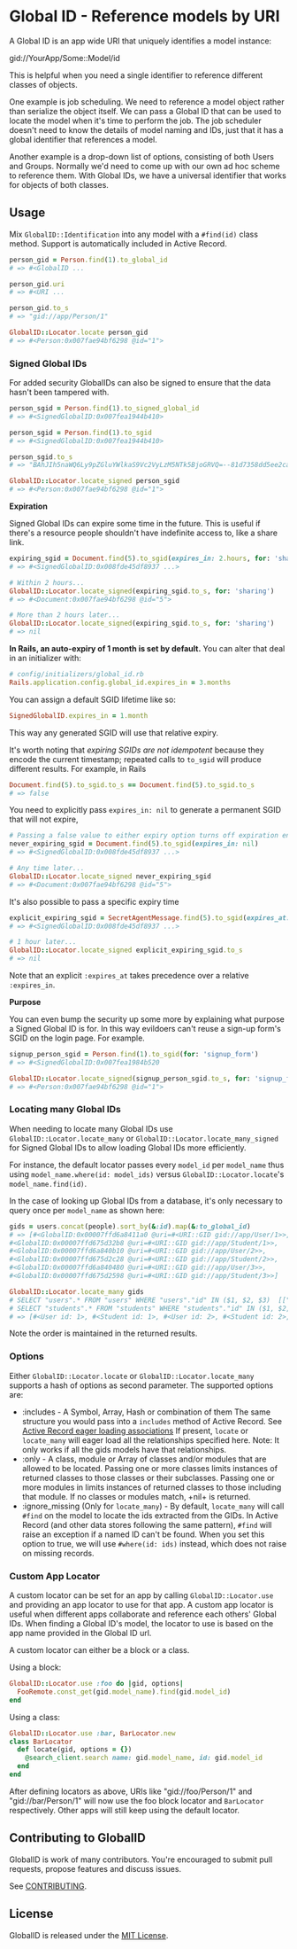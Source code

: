 # Global ID - Reference models by URI

A Global ID is an app wide URI that uniquely identifies a model instance:

  gid://YourApp/Some::Model/id

This is helpful when you need a single identifier to reference different
classes of objects.

One example is job scheduling. We need to reference a model object rather than
serialize the object itself. We can pass a Global ID that can be used to locate
the model when it's time to perform the job. The job scheduler doesn't need to know
the details of model naming and IDs, just that it has a global identifier that
references a model.

Another example is a drop-down list of options, consisting of both Users and Groups.
Normally we'd need to come up with our own ad hoc scheme to reference them. With Global
IDs, we have a universal identifier that works for objects of both classes.


## Usage

Mix `GlobalID::Identification` into any model with a `#find(id)` class method.
Support is automatically included in Active Record.

```ruby
person_gid = Person.find(1).to_global_id
# => #<GlobalID ...

person_gid.uri
# => #<URI ...

person_gid.to_s
# => "gid://app/Person/1"

GlobalID::Locator.locate person_gid
# => #<Person:0x007fae94bf6298 @id="1">
```

### Signed Global IDs

For added security GlobalIDs can also be signed to ensure that the data hasn't been tampered with.

```ruby
person_sgid = Person.find(1).to_signed_global_id
# => #<SignedGlobalID:0x007fea1944b410>

person_sgid = Person.find(1).to_sgid
# => #<SignedGlobalID:0x007fea1944b410>

person_sgid.to_s
# => "BAhJIh5naWQ6Ly9pZGluYWlkaS9Vc2VyLzM5NTk5BjoGRVQ=--81d7358dd5ee2ca33189bb404592df5e8d11420e"

GlobalID::Locator.locate_signed person_sgid
# => #<Person:0x007fae94bf6298 @id="1">
```

**Expiration**

Signed Global IDs can expire some time in the future. This is useful if there's a resource
people shouldn't have indefinite access to, like a share link.

```ruby
expiring_sgid = Document.find(5).to_sgid(expires_in: 2.hours, for: 'sharing')
# => #<SignedGlobalID:0x008fde45df8937 ...>

# Within 2 hours...
GlobalID::Locator.locate_signed(expiring_sgid.to_s, for: 'sharing')
# => #<Document:0x007fae94bf6298 @id="5">

# More than 2 hours later...
GlobalID::Locator.locate_signed(expiring_sgid.to_s, for: 'sharing')
# => nil
```

**In Rails, an auto-expiry of 1 month is set by default.** You can alter that deal
in an initializer with:

```ruby
# config/initializers/global_id.rb
Rails.application.config.global_id.expires_in = 3.months
```

You can assign a default SGID lifetime like so:

```ruby
SignedGlobalID.expires_in = 1.month
```

This way any generated SGID will use that relative expiry.

It's worth noting that _expiring SGIDs are not idempotent_ because they encode the current timestamp; repeated calls to `to_sgid` will produce different results. For example, in Rails

```ruby
Document.find(5).to_sgid.to_s == Document.find(5).to_sgid.to_s
# => false
```

You need to explicitly pass `expires_in: nil` to generate a permanent SGID that will not expire,

```ruby
# Passing a false value to either expiry option turns off expiration entirely.
never_expiring_sgid = Document.find(5).to_sgid(expires_in: nil)
# => #<SignedGlobalID:0x008fde45df8937 ...>

# Any time later...
GlobalID::Locator.locate_signed never_expiring_sgid
# => #<Document:0x007fae94bf6298 @id="5">
```

It's also possible to pass a specific expiry time

```ruby
explicit_expiring_sgid = SecretAgentMessage.find(5).to_sgid(expires_at: Time.now.advance(hours: 1))
# => #<SignedGlobalID:0x008fde45df8937 ...>

# 1 hour later...
GlobalID::Locator.locate_signed explicit_expiring_sgid.to_s
# => nil
```
Note that an explicit `:expires_at` takes precedence over a relative `:expires_in`.

**Purpose**

You can even bump the security up some more by explaining what purpose a Signed Global ID is for.
In this way evildoers can't reuse a sign-up form's SGID on the login page. For example.

```ruby
signup_person_sgid = Person.find(1).to_sgid(for: 'signup_form')
# => #<SignedGlobalID:0x007fea1984b520

GlobalID::Locator.locate_signed(signup_person_sgid.to_s, for: 'signup_form')
# => #<Person:0x007fae94bf6298 @id="1">
```

### Locating many Global IDs

When needing to locate many Global IDs use `GlobalID::Locator.locate_many` or `GlobalID::Locator.locate_many_signed` for Signed Global IDs to allow loading
Global IDs more efficiently.

For instance, the default locator passes every `model_id` per `model_name` thus
using `model_name.where(id: model_ids)` versus `GlobalID::Locator.locate`'s `model_name.find(id)`.

In the case of looking up Global IDs from a database, it's only necessary to query
once per `model_name` as shown here:

```ruby
gids = users.concat(people).sort_by(&:id).map(&:to_global_id)
# => [#<GlobalID:0x00007ffd6a8411a0 @uri=#<URI::GID gid://app/User/1>>,
#<GlobalID:0x00007ffd675d32b8 @uri=#<URI::GID gid://app/Student/1>>,
#<GlobalID:0x00007ffd6a840b10 @uri=#<URI::GID gid://app/User/2>>,
#<GlobalID:0x00007ffd675d2c28 @uri=#<URI::GID gid://app/Student/2>>,
#<GlobalID:0x00007ffd6a840480 @uri=#<URI::GID gid://app/User/3>>,
#<GlobalID:0x00007ffd675d2598 @uri=#<URI::GID gid://app/Student/3>>]

GlobalID::Locator.locate_many gids
# SELECT "users".* FROM "users" WHERE "users"."id" IN ($1, $2, $3)  [["id", 1], ["id", 2], ["id", 3]]
# SELECT "students".* FROM "students" WHERE "students"."id" IN ($1, $2, $3)  [["id", 1], ["id", 2], ["id", 3]]
# => [#<User id: 1>, #<Student id: 1>, #<User id: 2>, #<Student id: 2>, #<User id: 3>, #<Student id: 3>]
```

Note the order is maintained in the returned results.

### Options

Either `GlobalID::Locator.locate` or `GlobalID::Locator.locate_many` supports a hash of options as second parameter. The supported options are:

* :includes - A Symbol, Array, Hash or combination of them
  The same structure you would pass into a `includes` method of Active Record.
  See [Active Record eager loading associations](https://guides.rubyonrails.org/active_record_querying.html#eager-loading-associations)
  If present, `locate` or `locate_many` will eager load all the relationships specified here.
  Note: It only works if all the gids models have that relationships.
* :only - A class, module or Array of classes and/or modules that are
  allowed to be located.  Passing one or more classes limits instances of returned
  classes to those classes or their subclasses.  Passing one or more modules in limits
  instances of returned classes to those including that module.  If no classes or
  modules match, +nil+ is returned.
* :ignore_missing (Only for `locate_many`) - By default, `locate_many` will call `#find` on the model to locate the
  ids extracted from the GIDs. In Active Record (and other data stores following the same pattern),
  `#find` will raise an exception if a named ID can't be found. When you set this option to true,
  we will use `#where(id: ids)` instead, which does not raise on missing records.

### Custom App Locator

A custom locator can be set for an app by calling `GlobalID::Locator.use` and providing an app locator to use for that app.
A custom app locator is useful when different apps collaborate and reference each others' Global IDs.
When finding a Global ID's model, the locator to use is based on the app name provided in the Global ID url.

A custom locator can either be a block or a class.

Using a block:

```ruby
GlobalID::Locator.use :foo do |gid, options|
  FooRemote.const_get(gid.model_name).find(gid.model_id)
end
```

Using a class:

```ruby
GlobalID::Locator.use :bar, BarLocator.new
class BarLocator
  def locate(gid, options = {})
    @search_client.search name: gid.model_name, id: gid.model_id
  end
end
```

After defining locators as above, URIs like "gid://foo/Person/1" and "gid://bar/Person/1" will now use the foo block locator and `BarLocator` respectively.
Other apps will still keep using the default locator.

## Contributing to GlobalID

GlobalID is work of many contributors. You're encouraged to submit pull requests, propose
features and discuss issues.

See [CONTRIBUTING](CONTRIBUTING.md).

## License
GlobalID is released under the [MIT License](http://www.opensource.org/licenses/MIT).
